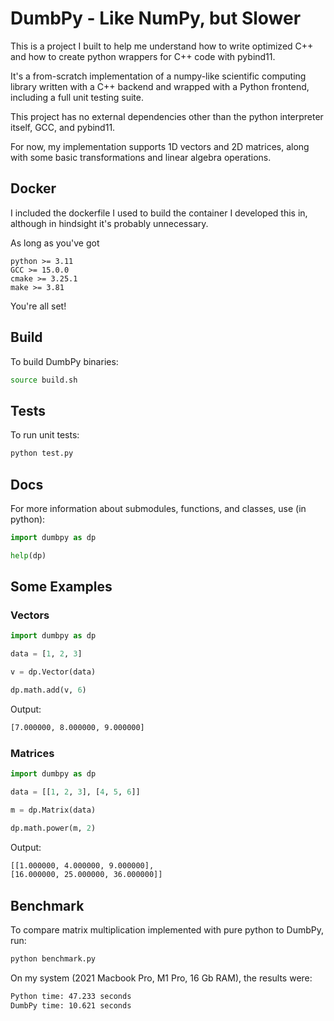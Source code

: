 # DumbPy - Like NumPy, but Slower

This is a project I built to help me understand how to write optimized C++ and how to create python wrappers for C++ code with pybind11. 

It's a from-scratch implementation of a numpy-like scientific computing library written with a C++ backend and wrapped with a Python frontend, including a full unit testing suite.

This project has no external dependencies other than the python interpreter itself, GCC, and pybind11.

For now, my implementation supports 1D vectors and 2D matrices, along with some basic transformations and linear algebra operations.

## Docker

I included the dockerfile I used to build the container I developed this in, although in hindsight it's probably unnecessary.

As long as you've got 

```
python >= 3.11
GCC >= 15.0.0
cmake >= 3.25.1
make >= 3.81
```

You're all set!

## Build

To build DumbPy binaries:

```bash
source build.sh
```

## Tests

To run unit tests:

```bash
python test.py
```

## Docs

For more information about submodules, functions, and classes, use (in python):

```python
import dumbpy as dp

help(dp)
```

## Some Examples

### Vectors
```python
import dumbpy as dp

data = [1, 2, 3]

v = dp.Vector(data)

dp.math.add(v, 6)
```

Output:

```bash
[7.000000, 8.000000, 9.000000]
```

### Matrices

```python
import dumbpy as dp

data = [[1, 2, 3], [4, 5, 6]]

m = dp.Matrix(data)

dp.math.power(m, 2)
```

Output:

```bash
[[1.000000, 4.000000, 9.000000], 
[16.000000, 25.000000, 36.000000]]
```

## Benchmark

To compare matrix multiplication implemented with pure python to DumbPy, run:

```bash
python benchmark.py
```

On my system (2021 Macbook Pro, M1 Pro, 16 Gb RAM), the results were:

```bash
Python time: 47.233 seconds
DumbPy time: 10.621 seconds
```
